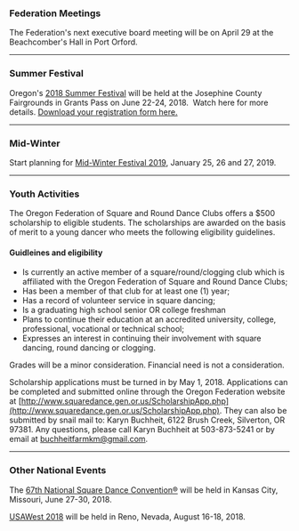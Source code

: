 ### Federation Meetings

The Federation's next executive board meeting will be on April 29 at the Beachcomber's Hall in Port Orford.

----

### Summer Festival

Oregon's [2018 Summer Festival](http://summerfestival2018.co) will be held at the Josephine County Fairgrounds in Grants Pass on June 22-24, 2018. &nbsp;Watch here for more 
details.  [Download your registration form here.](http://squaredance.gen.or.us/content/Summer%20Festival%202018%20flyer.pdf)

----

### Mid-Winter

Start planning for [Mid-Winter Festival 2019](http://midwinterfestival.com), January 25, 26 and 27, 2019.

----

### Youth Activities

The Oregon Federation of Square and Round Dance Clubs offers a $500 scholarship to eligible students.  The scholarships are awarded on the basis of merit to a young dancer who meets the following eligibility guidelines.

#### Guidleines and eligibility

* Is currently an active member of a square/round/clogging club which is affiliated with the Oregon Federation of Square and Round Dance Clubs;
* Has been a member of that club for at least one (1) year;
* Has a record of volunteer service in square dancing;
* Is a graduating high school senior OR college freshman
* Plans to continue their education at an accredited university, college, professional, vocational or technical school;
* Expresses an interest in continuing their involvement with square dancing, round dancing or clogging.

Grades will be a minor consideration.  Financial need is not a consideration.

Scholarship applications must be turned in by May 1, 2018. Applications can be completed and submitted online through the Oregon Federation website at [http://www.squaredance.gen.or.us/ScholarshipApp.php](http://www.squaredance.gen.or.us/ScholarshipApp.php).  They can also be submitted by snail mail to: Karyn Buchheit, 6122 Brush Creek, Silverton, OR 97381. Any questions, please call Karyn Buchheit at 503-873-5241 or by email at buchheitfarmkm@gmail.com.

---

### Other National Events

The [67th National Square Dance Convention&reg;](https://www.67nsdc.com/) will be held in Kansas City, Missouri, June 27-30, 2018.

[USAWest 2018](http://www.nevada.usawest.net/) will be held in Reno, Nevada, August 16-18, 2018.